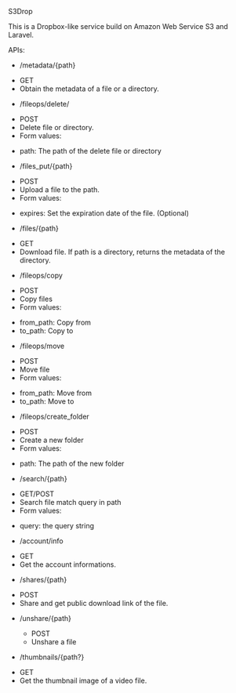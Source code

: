 S3Drop

This is a Dropbox-like service build on Amazon Web Service S3 and Laravel.

APIs:

- /metadata/{path}
* GET
* Obtain the metadata of a file or a directory.

- /fileops/delete/
* POST
* Delete file or directory.
* Form values:
+ path: The path of the delete file or directory

- /files_put/{path}
* POST
* Upload a file to the path.
* Form values:
+ expires: Set the expiration date of the file. (Optional)

- /files/{path}
* GET
* Download file. If path is a directory, returns the metadata of the directory.

- /fileops/copy
* POST
* Copy files
* Form values:
+ from_path: Copy from
+ to_path: Copy to

- /fileops/move
* POST
* Move file
* Form values:
+ from_path: Move from
+ to_path: Move to

- /fileops/create_folder
* POST
* Create a new folder
* Form values:
+ path: The path of the new folder

- /search/{path}
* GET/POST
* Search file match query in path
* Form values:
+ query: the query string

- /account/info
* GET
* Get the account informations.

- /shares/{path}
* POST
* Share and get public download link of the file.

- /unshare/{path}
  * POST
  * Unshare a file

- /thumbnails/{path?}
* GET
* Get the thumbnail image of a video file.
